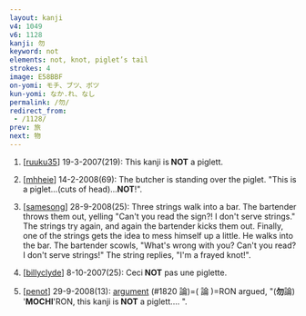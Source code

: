 ```yaml
---
layout: kanji
v4: 1049
v6: 1128
kanji: 勿
keyword: not
elements: not, knot, piglet’s tail
strokes: 4
image: E58BBF
on-yomi: モチ、ブツ、ボツ
kun-yomi: なか.れ、なし
permalink: /勿/
redirect_from:
 - /1128/
prev: 旅
next: 物
---
```


1) [<a href="http://kanji.koohii.com/profile/ruuku35">ruuku35</a>] 19-3-2007(219): This kanji is<strong> NOT</strong> a piglett.

2) [<a href="http://kanji.koohii.com/profile/mhheie">mhheie</a>] 14-2-2008(69): The butcher is standing over the piglet. &quot;This is a piglet...(cuts of head)...<strong>NOT</strong>!&quot;.

3) [<a href="http://kanji.koohii.com/profile/samesong">samesong</a>] 28-9-2008(25): Three strings walk into a bar. The bartender throws them out, yelling &quot;Can&#039;t you read the sign?! I don&#039;t serve strings.&quot; The strings try again, and again the bartender kicks them out. Finally, one of the strings gets the idea to mess himself up a little. He walks into the bar. The bartender scowls, &quot;What&#039;s wrong with you? Can&#039;t you read? I don&#039;t serve strings!&quot; The string replies, &quot;I&#039;m a frayed knot!&quot;.

4) [<a href="http://kanji.koohii.com/profile/billyclyde">billyclyde</a>] 8-10-2007(25): Ceci<strong> NOT</strong> pas une piglette.

5) [<a href="http://kanji.koohii.com/profile/penot">penot</a>] 29-9-2008(13): <a href="../v4/1820.html">argument</a> (#1820 論)=( 論 )=RON argued, &quot;(<strong>勿</strong>論) &#039;<strong>MOCHI</strong>&#039;RON, this kanji is<strong> NOT</strong> a piglett.... &quot;.

